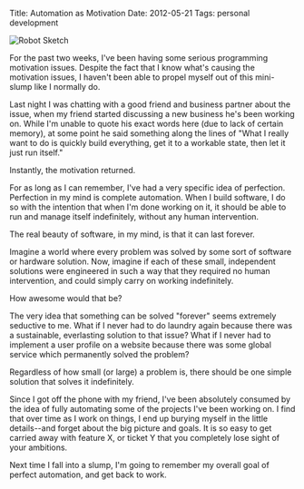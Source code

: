 Title: Automation as Motivation
Date: 2012-05-21
Tags: personal development


![Robot Sketch][]


For the past two weeks, I've been having some serious programming motivation
issues.  Despite the fact that I know what's causing the motivation issues, I
haven't been able to propel myself out of this mini-slump like I normally do.

Last night I was chatting with a good friend and business partner about the
issue, when my friend started discussing a new business he's been working on.
While I'm unable to quote his exact words here (due to lack of certain memory),
at some point he said something along the lines of "What I really want to do is
quickly build everything, get it to a workable state, then let it just run
itself."

Instantly, the motivation returned.

For as long as I can remember, I've had a very specific idea of perfection.
Perfection in my mind is complete automation.  When I build software, I do so
with the intention that when I'm done working on it, it should be able to run
and manage itself indefinitely, without any human intervention.

The real beauty of software, in my mind, is that it can last forever.

Imagine a world where every problem was solved by some sort of software or
hardware solution.  Now, imagine if each of these small, independent solutions
were engineered in such a way that they required no human intervention, and
could simply carry on working indefinitely.

How awesome would that be?

The very idea that something can be solved "forever" seems extremely seductive
to me.  What if I never had to do laundry again because there was a
sustainable, everlasting solution to that issue?  What if I never had to
implement a user profile on a website because there was some global service
which permanently solved the problem?

Regardless of how small (or large) a problem is, there should be one simple
solution that solves it indefinitely.

Since I got off the phone with my friend, I've been absolutely consumed by the
idea of fully automating some of the projects I've been working on.  I find
that over time as I work on things, I end up burying myself in the little
details--and forget about the big picture and goals.  It is so easy to get
carried away with feature X, or ticket Y that you completely lose sight of your
ambitions.

Next time I fall into a slump, I'm going to remember my overall goal of perfect
automation, and get back to work.


  [Robot Sketch]: {filename}/images/2012/robot-sketch.png "Robot Sketch"
